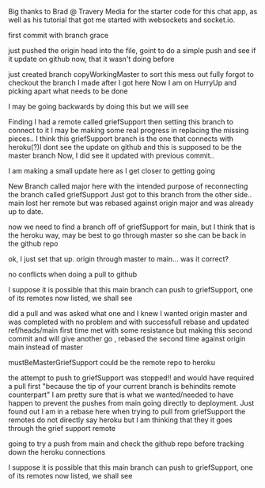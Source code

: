 
Big thanks to Brad @ Travery Media for the starter code for this chat app, as well 
as his tutorial that got me started with websockets and socket.io.

first commit with branch grace

just pushed the origin head into the file, goint to do a simple push and see 
if it update on github now, that it wasn't doing before

just created branch copyWorkingMaster to sort this mess out fully
forgot to checkout the branch I made after I got here
Now I am on HurryUp and picking apart what needs to be done

I may be going backwards by doing this but we will see

Finding I had a remote called griefSupport then setting this branch to connect to it
I may be making some real progress in replacing the missing pieces..
I think this griefSupport branch is the one that connects with heroku(?)I dont see the update on github 
and this is supposed to be the master branch
Now, I did see it updated with previous commit..

I am making a small update here as I get closer to getting going

New Branch called major here with the intended purpose of reconnecting the branch
called griefSupport
Just got to this branch from the other side..
main lost her remote but was rebased against origin major and was already up to date.

now we need to find a branch off of griefSupport for main, but I think that is the heroku way, may be best 
to go through master so she can be back in the github repo


ok, I just set that up. origin through master to main... was it correct?

no conflicts when doing a pull to github

I suppose it is possible that this main branch can push to griefSupport, one of its remotes now listed, 
we shall see


did a pull and was asked what one and I knew I wanted origin master and was 
completed with no problem and with successfull rebase and updated ref/heads/main
first time met with some resistance but making this second commit and will give another go ,
rebased the second time against origin main instead of master


mustBeMasterGriefSupport could be the remote repo to heroku


the attempt to push to griefSupport was stopped!! and would have required a pull first "because the tip 
of your current branch is behindits remote counterpart" I am pretty sure that is what we wanted/needed 
to have happen to prevent the pushes from main going directly to deployment.
Just found out I am in a rebase here when trying to pull from griefSupport the remotes do not
directly say heroku but I am thinking that they it goes through the grief support remote



going to try a push from main and check the github repo before tracking down the heroku connections

I suppose it is possible that this main branch can push to griefSupport, one of its remotes now listed,
we shall see



